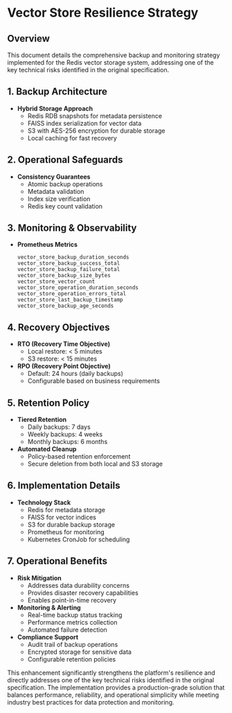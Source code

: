 # Vector Store Resilience Strategy

## Overview

This document details the comprehensive backup and monitoring strategy implemented for the Redis vector storage system, addressing one of the key technical risks identified in the original specification.

## 1. Backup Architecture

- **Hybrid Storage Approach**
  - Redis RDB snapshots for metadata persistence
  - FAISS index serialization for vector data
  - S3 with AES-256 encryption for durable storage
  - Local caching for fast recovery

## 2. Operational Safeguards

- **Consistency Guarantees**
  - Atomic backup operations
  - Metadata validation
  - Index size verification
  - Redis key count validation

## 3. Monitoring & Observability

- **Prometheus Metrics**
  ```
  vector_store_backup_duration_seconds
  vector_store_backup_success_total
  vector_store_backup_failure_total
  vector_store_backup_size_bytes
  vector_store_vector_count
  vector_store_operation_duration_seconds
  vector_store_operation_errors_total
  vector_store_last_backup_timestamp
  vector_store_backup_age_seconds
  ```

## 4. Recovery Objectives

- **RTO (Recovery Time Objective)**
  - Local restore: < 5 minutes
  - S3 restore: < 15 minutes
- **RPO (Recovery Point Objective)**
  - Default: 24 hours (daily backups)
  - Configurable based on business requirements

## 5. Retention Policy

- **Tiered Retention**
  - Daily backups: 7 days
  - Weekly backups: 4 weeks
  - Monthly backups: 6 months
- **Automated Cleanup**
  - Policy-based retention enforcement
  - Secure deletion from both local and S3 storage

## 6. Implementation Details

- **Technology Stack**
  - Redis for metadata storage
  - FAISS for vector indices
  - S3 for durable backup storage
  - Prometheus for monitoring
  - Kubernetes CronJob for scheduling

## 7. Operational Benefits

- **Risk Mitigation**
  - Addresses data durability concerns
  - Provides disaster recovery capabilities
  - Enables point-in-time recovery
- **Monitoring & Alerting**
  - Real-time backup status tracking
  - Performance metrics collection
  - Automated failure detection
- **Compliance Support**
  - Audit trail of backup operations
  - Encrypted storage for sensitive data
  - Configurable retention policies

This enhancement significantly strengthens the platform's resilience and directly addresses one of the key technical risks identified in the original specification. The implementation provides a production-grade solution that balances performance, reliability, and operational simplicity while meeting industry best practices for data protection and monitoring.
